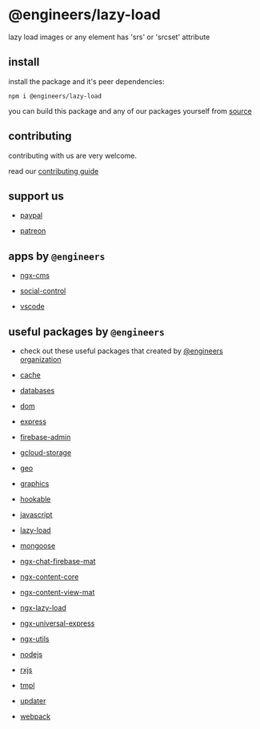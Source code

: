 # @engineers/lazy-load

lazy load images or any element has 'srs' or 'srcset' attribute

## install

install the package and it's peer dependencies:

<!-- todo: peerDependencies.toString() -->

```
npm i @engineers/lazy-load
```

you can build this package and any of our packages yourself from [source](https://github.com/its-dibo/dibo/tree/main/packages)

## contributing

contributing with us are very welcome.

read our [contributing guide](https://github.com/its-dibo/dibo/blob/main/CONTRIBUTING.md)

## support us

- [paypal](https://paypal.me/group99001)

- [patreon](https://www.patreon.com/GoogleDev)

## apps by `@engineers`

- [ngx-cms](https://github.com/its-dibo/dibo/tree/main/projects/ngx-cms)

- [social-control](https://github.com/its-dibo/dibo/tree/main/projects/social-control)

- [vscode](https://github.com/its-dibo/dibo/tree/main/projects/vscode)

## useful packages by `@engineers`

- check out these useful packages that created by [@engineers organization](https://www.npmjs.com/org/engineers)

- [cache](https://www.npmjs.com/package/@engineers/cache)

- [databases](https://www.npmjs.com/package/@engineers/databases)

- [dom](https://www.npmjs.com/package/@engineers/dom)

- [express](https://www.npmjs.com/package/@engineers/express)

- [firebase-admin](https://www.npmjs.com/package/@engineers/firebase-admin)

- [gcloud-storage](https://www.npmjs.com/package/@engineers/gcloud-storage)

- [geo](https://www.npmjs.com/package/@engineers/geo)

- [graphics](https://www.npmjs.com/package/@engineers/graphics)

- [hookable](https://www.npmjs.com/package/@engineers/hookable)

- [javascript](https://www.npmjs.com/package/@engineers/javascript)

- [lazy-load](https://www.npmjs.com/package/@engineers/lazy-load)

- [mongoose](https://www.npmjs.com/package/@engineers/mongoose)

- [ngx-chat-firebase-mat](https://www.npmjs.com/package/@engineers/ngx-chat-firebase-mat)

- [ngx-content-core](https://www.npmjs.com/package/@engineers/ngx-content-core)

- [ngx-content-view-mat](https://www.npmjs.com/package/@engineers/ngx-content-view-mat)

- [ngx-lazy-load](https://www.npmjs.com/package/@engineers/ngx-lazy-load)

- [ngx-universal-express](https://www.npmjs.com/package/@engineers/ngx-universal-express)

- [ngx-utils](https://www.npmjs.com/package/@engineers/ngx-utils)

- [nodejs](https://www.npmjs.com/package/@engineers/nodejs)

- [rxjs](https://www.npmjs.com/package/@engineers/rxjs)

- [tmpl](https://www.npmjs.com/package/@engineers/tmpl)

- [updater](https://www.npmjs.com/package/@engineers/updater)

- [webpack](https://www.npmjs.com/package/@engineers/webpack)
